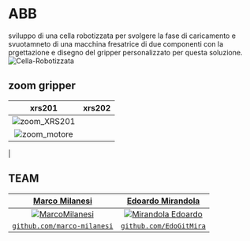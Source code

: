 # ABB
sviluppo di una cella robotizzata per svolgere la fase di caricamento e svuotamneto di una macchina fresatrice di due componenti con la prgettazione e disegno del gripper personalizzato per questa soluzione.
![Cella-Robotizzata](https://user-images.githubusercontent.com/49036361/138302390-291da145-f106-4280-a10e-c03ecf34b8f2.png)

## zoom gripper
|xrs201| xrs202 |
| :---: |:---:|
|![zoom_XRS201](https://user-images.githubusercontent.com/49036361/138302852-674ed3cb-8875-469f-a93e-264e3b11c8bb.JPG)
|![zoom_motore](https://user-images.githubusercontent.com/49036361/138302870-68873ec8-014e-494c-ae6c-508642fd32e3.JPG)
|
## TEAM
| <a href="https://marcomilanesi.com/" target="_blank">**Marco Milanesi**</a> | <a href="https://github.com/EdoGitMira" target="_blank">**Edoardo Mirandola**</a> |
| :---: |:---:|
| [![MarcoMilanesi](https://avatars.githubusercontent.com/u/47824890?v=3&s=200)](https://marcomilanesi.com/)  | [![Mirandola Edoardo]()](https://github.com/EdoGitMira)  |
| <a href="https://github.com/marco-milanesi" target="_blank">`github.com/marco-milanesi`</a> | <a href="https://github.com/EdoGitMira" target="_blank">`github.com/EdoGitMira`</a> |
